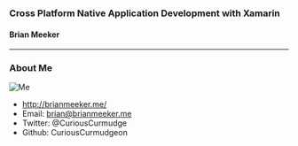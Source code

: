 ### Cross Platform Native Application Development with Xamarin

#### Brian Meeker

---

### About Me

![Me](http://www.curmudgeonlysoftware.com/wp-content/uploads/2017/06/professional_headshot.png)

* http://brianmeeker.me/
* Email: brian@brianmeeker.me
* Twitter: @CuriousCurmudge
* Github: CuriousCurmudgeon

